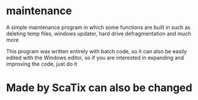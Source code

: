 # maintenance
A simple maintenance program in which some functions are built in such as deleting temp files, windows updater, hard drive defragmentation and much more

This program was written entirely with batch code, so it can also be easily edited with the Windows editor, so if you are interested in expanding and improving the code, just do it

# Made by ScaTix can also be changed
